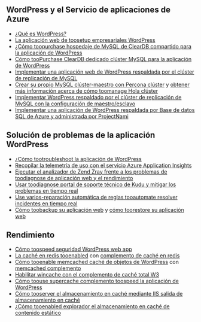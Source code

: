 ## <a name="wordpress-and-azure-app-service"></a>WordPress y el Servicio de aplicaciones de Azure
* [¿Qué es WordPress?](https://wordpress.org/)
* [La aplicación web de toosetup empresariales WordPress](../articles/app-service-web/web-sites-php-enterprise-wordpress.md)
* [¿Cómo toopurchase hospedaje de MySQL de ClearDB compartido para la aplicación de WordPress](http://blog.syntaxc4.net/post/2012/12/03/provisioning-a-mysql-database-from-the-windows-azure-store.aspx)
* [Cómo tooPurchase ClearDB dedicado clúster MySQL para la aplicación de WordPress](https://azure.microsoft.com/blog/announcing-new-mysql-premium-tiers-from-cleardb/)
* [Implementar una aplicación web de WordPress respaldada por el clúster de replicación de MySQL](/documentation/templates/wordpress-mysql-replication/)
* [Crear su propio MySQL clúster-maestro con Percona clúster](/documentation/templates/mysql-ha-pxc/) y [obtener más información acerca de cómo toomanage Hola clúster](https://github.com/fanjeffrey/axiom.articles/tree/master/pxc)
* [Implementar WordPress respaldado por el clúster de replicación de MySQL con la configuración de maestro/esclavo](/documentation/templates/mysql-replication/)
* [Implementar una aplicación de WordPress respaldada por Base de datos SQL de Azure y administrada por ProjectNami](https://azuremarketplace.microsoft.com/en-us/marketplace/apps/ProjectNami.ProjectNami?tab=Overview)

## <a name="troubleshooting-wordpress-application"></a>Solución de problemas de la aplicación WordPress
* [¿Cómo tootroubleshoot la aplicación de WordPress](https://sunithamk.wordpress.com/2014/09/04/wordpress-troubleshooting-techniques-on-azure-websites/)
* [Recopilar la telemetría de uso con el servicio Azure Application Insights](https://azure.microsoft.com/blog/usage-analytics-for-wordpress-with-azure-app-insights/)
* [Ejecutar el analizador de Zend Zray frente a los problemas de toodiagnose de aplicación web y el rendimiento](https://sunithamk.wordpress.com/2015/08/04/profiling-php-application-on-azure-web-apps/)
* [Usar toodiagnose portal de soporte técnico de Kudu y mitigar los problemas en tiempo real](https://sunithamk.wordpress.com/2015/11/04/diagnose-and-mitigate-issues-with-azure-web-apps-support-portal/)
* [Use varios-reparación automática de reglas tooautomate resolver incidentes en tiempo real](http://microsoftazurewebsitescheatsheet.info/#auto-heal)
* [Cómo toobackup su aplicación web](../articles/app-service-web/web-sites-backup.md) y [cómo toorestore su aplicación web](../articles/app-service-web/web-sites-restore.md)

## <a name="performance"></a>Rendimiento
* [Cómo toospeed seguridad WordPress web app](https://sunithamk.wordpress.com/2014/08/01/10-ways-to-speed-up-your-wordpress-site-on-azure-websites/)
* [La caché en redis tooenabled](../articles/redis-cache/cache-dotnet-how-to-use-azure-redis-cache.md) con [complemento de caché en redis](https://wordpress.org/plugins/wp-redis/)
* [Cómo tooenable memcached caché de objetos de WordPress](../articles/app-service-web/web-sites-connect-to-redis-using-memcache-protocol.md) con [memcached complemento](https://wordpress.org/plugins/memcached/)
* [Habilitar wincache con el complemento de caché total W3](https://wordpress.org/plugins/w3-total-cache/)
* [Cómo toouse supercache complemento toospeed la aplicación de WordPress](http://ruslany.net/2008/12/speed-up-wordpress-on-iis-70/)
* [Cómo tooserver el almacenamiento en caché mediante IIS salida de almacenamiento en caché](http://blogs.msdn.com/b/brian_swan/archive/2011/06/08/performance-tuning-php-apps-on-windows-iis-with-output-caching.aspx)
* [¿Cómo tooenabled explorador el almacenamiento en caché de contenido estático](http://www.iis.net/configreference/system.webserver/staticcontent)

